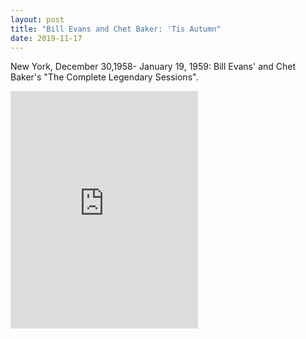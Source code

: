 ```yaml
---
layout: post
title: "Bill Evans and Chet Baker: 'Tis Autumn"
date: 2019-11-17
---
```

New York, December 30,1958- January 19, 1959: Bill Evans' and Chet Baker's "The Complete Legendary Sessions".

<iframe src="https://open.spotify.com/embed/track/5Tew7eVquyM9mT7vYi2CNJ" width="300" height="380" frameborder="0" allowtransparency="true" allow="encrypted-media"></iframe>